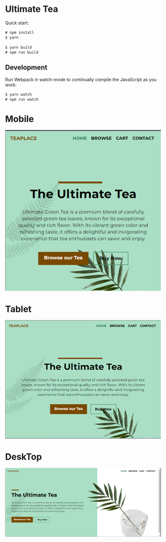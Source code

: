 # Ultimate Tea

Quick start:

```
# npm install
$ yarn 

$ yarn build 
# npm run build

```

## Development

Run Webpack in watch-mode to continually compile the JavaScript as you work:

```
$ yarn watch 
# npm run watch
```

# Mobile

![Alt text](./images/Mobile-Versain.png)

# Tablet

![Alt text](./images/Tablet-Versain.png)

# DeskTop

![Alt text](./images/DeskTop-Versain.png)
